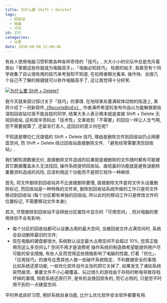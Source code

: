 ```yaml
---
title: 为什么要 Shift + Delete?
tags:
  - 回收站
  - 电脑
  - 讨论
id: 233
categories:
  - 分享
date: 2010-08-08 22:06:48
---
```


有些人使用电脑习惯积累各种各样奇怪的「技巧」, 大大小小的论坛中总是充斥着类似「掌握这些你就成为电脑高手」、「电脑必知技巧」 标题的帖子, 我甚至有个同学收集了自认很有用的技巧来考我知不知道, 在初用者眼光看来, 操作快、会按几个自己不了解的按键就可以称作电脑高手了, 这让我觉得十分好笑.

[![为什么要 Shift + Delete?](//beamnote-img.oss-cn-shanghai.aliyuncs.com/2010/why-shift-delete.png)](//beamnote-img.oss-cn-shanghai.aliyuncs.com/2010/why-shift-delete.png)<!-- more -->

我今天就来探讨探讨关于「技巧」的事情. 在地球某处塞满软体动物的街道上, 某羿介绍了一则新软件[《RecycleBinEx》](http://www.softjie.cn/2010/08/08/recyclebinex/), 作者满怀希望的发布作品以为能解救那些深陷回收站垃圾不能自拔的同学, 结果大多人表示根本就是直接 Shift + Delete 无视回收站, 这和我辛苦码出「技术性」文章收到「不需要」的回应一样让人生气啊, 您不需要就算了, 还留言打击人, 这回应的意义何在呢?

不知道是哪位仁兄提倡的 Shift + Delete 技巧, 理由是删除文件到回收站仍占用硬盘空间, 而 Shift + Delete 绕过回收站直接删除文件, 「避免经常需要清空回收站」.

我们都知道数据无价, 直接删除文件造成的后果就是被删除的文件随时都有可能被其它数据覆盖永久无法找回, 操作系统提供回收站、废纸篓的功能就是避免误删除重要资料造成的风险, 应该利用这个功能而不是把它视作一种麻烦.

首先, 将文件删除到回收站并不比直接删除要慢, 直接删除文件是将文件头设置删除标记, 而回收站是一种特殊的文件夹, 删除到回收站系统所做的工作只是将文件移动到回收站 (每个分区都有单独的回收站, 所以此时的移动工作只是修改文件的位置标记, 不需要移动文件本身);

其次, 尽管删除到回收站不会释放分区属性中显示的「可用空间」, 但对电脑的使用体验不会有影响:

* 每个分区的回收站都可以设置占用的最大空间, 当被回收文件占满空间时, 系统会自动删除最旧的文件;
* 现在电脑的硬盘都很大, 系统默认设定最大占用空间不会超过 10%, 您真正能用完这么多空间么? 空间不用才是浪费呢
操作系统的制造商希望能提供用户尽可能的安全措施, 有些人反而觉得这些措施影响了电脑的性能, 打着「优化」、「应用技巧」的旗号怂恿其他人做一些破坏系统稳定、不利数据安全的事情. 比如系统还原功能, 一些优化软件自作主张的把它关掉了, 如果发生了诸如系统突然崩溃、重要文件不小心被覆盖、玩过很久的游戏由于存档时断电导致存档坏掉的事情, 倘若系统还原打开, 是有机会挽回损失的, 而它占用的, 只是您平时用不到的一点硬盘空间.

平时养成良好习惯, 用好系统自身功能, 比什么优化软件安全软件都要有用.
